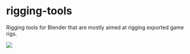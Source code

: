 # rigging-tools
Rigging tools for Blender that are mostly aimed at rigging exported game rigs.

![](https://i.giphy.com/media/OxrYjdbZqrs8RcWmco/source.gif)
